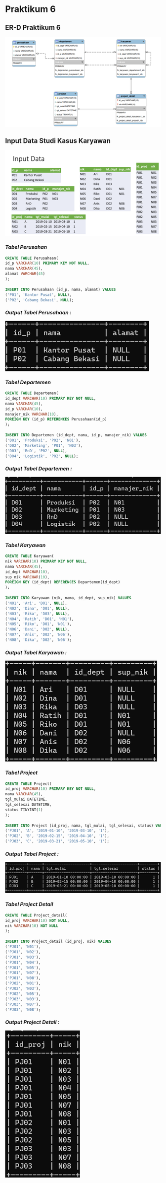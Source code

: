 # Praktikum 6

## ER-D Praktikum 6
![](Foto/erd.png)

## Input Data Studi Kasus Karyawan
![](Foto/inputdata.png)

### *Tabel Perusahan*
```sql
CREATE TABLE Perusahaan(
id_p VARCHAR(10) PRIMARY KEY NOT NULL,
nama VARCHAR(45),
alamat VARCHAR(45) 
);

INSERT INTO Perusahaan (id_p, nama, alamat) VALUES
('P01', 'Kantor Pusat', NULL),
('P02', 'Cabang Bekasi', NULL);
```

### *Output Tabel Perusahaan :*
![](Foto/perusahaan.png)

### *Tabel Departemen*
```sql
CREATE TABLE Departemen(
id_dept VARCHAR(10) PRIMARY KEY NOT NULL,
nama VARCHAR(45),
id_p VARCHAR(10),
manajer_nik VARCHAR(10),
FOREIGN KEY (id_p) REFERENCES Perusahaan(id_p)
);

INSERT INTO Departemen (id_dept, nama, id_p, manajer_nik) VALUES
('D01', 'Produksi', 'P02', 'N01'),
('D02', 'Marketing', 'P01', 'N03'),
('D03', 'RnD', 'P02', NULL),
('D04', 'Logistik', 'P02', NULL);
```
### *Output Tabel Departemen :*
![](Foto/departemen.png)

### *Tabel Karyawan*
```sql
CREATE TABLE Karyawan(
nik VARCHAR(10) PRIMARY KEY NOT NULL,
nama VARCHAR(45),
id_dept VARCHAR(10),
sup_nik VARCHAR(10),
FOREIGN KEY (id_dept) REFERENCES Departemen(id_dept)
);

INSERT INTO Karyawan (nik, nama, id_dept, sup_nik) VALUES
('N01', 'Ari', 'D01', NULL),
('N02', 'Dina', 'D01', NULL),
('N03', 'Rika', 'D03', NULL),
('N04', 'Ratih', 'D01', 'N01'),
('N05', 'Riko', 'D01', 'N01'),
('N06', 'Dani', 'D02', NULL),
('N07', 'Anis', 'D02', 'N06'),
('N08', 'Dika', 'D02', 'N06');
```
### *Output Tabel Karyawan :*
![](Foto/karyawan.png)

### *Tabel Project*
```sql
CREATE TABLE Project(
id_proj VARCHAR(10) PRIMARY KEY NOT NULL,
nama VARCHAR(45),
tgl_mulai DATETIME,
tgl_selesai DATETIME,
status TINYINT(1)
);

INSERT INTO Project (id_proj, nama, tgl_mulai, tgl_selesai, status) VALUES
('PJ01', 'A', '2019-01-10', '2019-03-10', '1'),
('PJ02', 'B', '2019-02-15', '2019-04-10', '1'),
('PJ03', 'C', '2019-03-21', '2019-05-10', '1');
```

### *Output Tabel Project :*
![](Foto/project.png)

### *Tabel Project Detail*
```sql
CREATE TABLE Project_detail(
id_proj VARCHAR(10) NOT NULL,
nik VARCHAR(10) NOT NULL
);

INSERT INTO Project_detail (id_proj, nik) VALUES
('PJ01', 'N01'),
('PJ01', 'N02'),
('PJ01', 'N03'),
('PJ01', 'N04'),
('PJ01', 'N05'),
('PJ01', 'N07'),
('PJ01', 'N08'),
('PJ02', 'N01'),
('PJ02', 'N03'),
('PJ02', 'N05'),
('PJ03', 'N03'),
('PJ03', 'N07'),
('PJ03', 'N08');
```

### *Output Project Detail :*
![](Foto/projectdetail.png)
